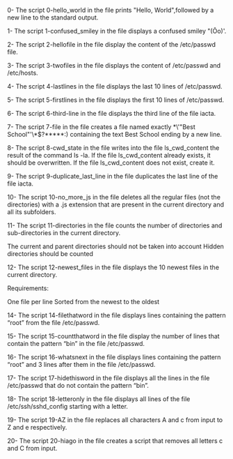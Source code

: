 0- The script 0-hello_world in the file prints "Hello, World",followed by a new line to the standard output.

1- The script 1-confused_smiley in the file displays a confused smiley "(Ôo)'.

2- The script 2-hellofile in the file display the content of the /etc/passwd file.

3- The script 3-twofiles in the file displays the content of /etc/passwd and /etc/hosts.

4- The script 4-lastlines in the file displays the last 10 lines of /etc/passwd.

5- The script 5-firstlines in the file displays the first 10 lines of /etc/passwd.

6- The script 6-third-line in the file displays the third line of the file iacta.

7- The script 7-file in the file creates a file named exactly \*\\'"Best School"\'\\*$\?\*\*\*\*\*:) containing the text Best School ending by a new line.

8- The script 8-cwd_state in the file writes into the file ls_cwd_content the result of the command ls -la. If the file ls_cwd_content already exists, it should be overwritten. If the file ls_cwd_content does not exist, create it.

9- The script 9-duplicate_last_line in the file duplicates the last line of the file iacta.

10- The script 10-no_more_js in the file deletes all the regular files (not the directories) with a .js extension that are present in the current directory and all its subfolders.

11- The script 11-directories in the file counts the number of directories and sub-directories in the current directory.

The current and parent directories should not be taken into account
Hidden directories should be counted

12- The script 12-newest_files in the file displays the 10 newest files in the current directory.

Requirements:

One file per line
Sorted from the newest to the oldest

14- The script 14-filethatword in the file displays lines containing the pattern “root” from the file /etc/passwd.

15- The script 15-countthatword in the file display the number of lines that contain the pattern “bin” in the file /etc/passwd.

16- The script 16-whatsnext in the file displays lines containing the pattern “root” and 3 lines after them in the file /etc/passwd.

17- The script 17-hidethisword in the file displays all the lines in the file /etc/passwd that do not contain the pattern “bin”.

18- The script 18-letteronly in the file displays all lines of the file /etc/ssh/sshd_config starting with a letter.

19- The script 19-AZ in the file replaces all characters A and c from input to Z and e respectively.

20- The script 20-hiago in the file creates a script that removes all letters c and C from input.

